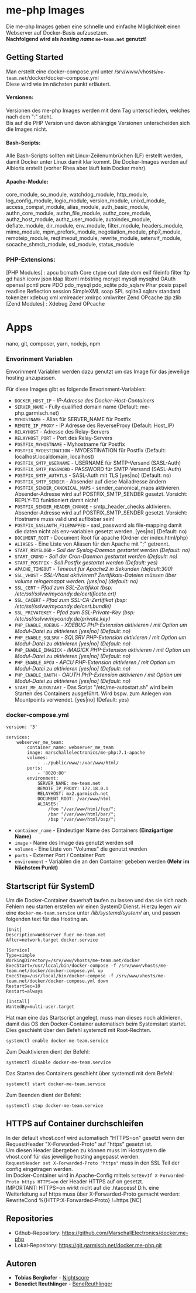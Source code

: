 # me-php Images

Die me-php Images geben eine schnelle und einfache Möglichkeit einen Webserver auf Docker-Basis aufzusetzen. <br>
**Nachfolgend wird als _hosting name_ `me-team.net` genutzt!**

## Getting Started

Man erstellt eine docker-compose.yml unter /srv/www/vhosts/`me-team.net`/docker/docker-compose.yml <br>
Diese wird wie im nächsten punkt erläutert.

#### Versionen:

Versionen des me-php Images werden mit dem Tag unterschieden, welches nach dem ":" steht.<br> 
Bis auf die PHP Version und davon abhängige Versionen unterscheiden sich die Images nicht.

#### Bash-Scripts:

Alle Bash-Scripts sollten mit Linux-Zeilenumbrüchen (LF) erstellt werden, damit Docker unter Linux damit klar kommt.
Die Docker-Images werden auf Albiorix erstellt (vorher Rhea aber läuft kein Docker mehr).  

#### Apache-Module:

core_module, so_module, watchdog_module, http_module, log_config_module, logio_module, version_module, unixd_module, 
access_compat_module, alias_module, auth_basic_module, authn_core_module, authn_file_module, authz_core_module, 
authz_host_module, authz_user_module, autoindex_module, deflate_module, dir_module, env_module, filter_module, 
headers_module, mime_module, mpm_prefork_module, negotiation_module, php7_module, remoteip_module, reqtimeout_module, 
rewrite_module, setenvif_module, socache_shmcb_module, ssl_module, status_module

### PHP-Extensions:
[PHP Modules] : apcu bcmath Core ctype curl date dom exif fileinfo filter ftp gd hash iconv json ldap libxml mbstring mcrypt mysqli mysqlnd OAuth openssl pcntl pcre PDO pdo_mysql pdo_sqlite pdo_sqlsrv Phar posix pspell readline Reflection session SimpleXML soap SPL sqlite3 sqlsrv standard tokenizer xdebug xml xmlreader xmlrpc xmlwriter Zend OPcache zip zlib<br/>
[Zend Modules] : Xdebug Zend OPcache

# Apps
nano, git, composer, yarn, nodejs, npm 

### Envorinment Variablen

Envorinment Variablen werden dazu genutzt um das Image für das jeweilige hosting anzupassen.<br>

Für diese Images gibt es folgende Envorinment-Variablen: <br>

* `DOCKER_HOST_IP` - _IP-Adresse des Docker-Host-Containers_
* `SERVER_NAME` - Fully qualified domain name  (Default: me-php.garmisch.net)
* `MYHOSTNAME` - Alias für SERVER_NAME für Postfix
* `REMOTE_IP_PROXY` - IP Adresse des ReverseProxy (Default: Host_IP)
* `RELAYHOST` - Adresse des Relay-Servers
* `RELAYHOST_PORT` - Port des Relay-Servers
* `POSTFIX_MYHOSTNAME` - Myhostname für Postfix
* `POSTFIX_MYDESTINATION` - MYDESTINATION für Postfix (Default: localhost.localdomain, localhost)
* `POSTFIX_SMTP_USERNAME` - USERNAME für SMTP-Versand (SASL-Auth)
* `POSTFIX_SMTP_PASSWORD` - PASSWORD für SMTP-Versand (SASL-Auth)
* `POSTFIX_SMTP_AUTHTLS` - SASL-Auth mit TLS [yes|no] (Default: no)
* `POSTFIX_SMTP_SENDER` - Absender auf diese Mailadresse ändern
* `POSTFIX_SENDER_CANONICAL_MAPS` - sender_canonical_maps aktivieren. Absender-Adresse wird auf POSTFIX_SMTP_SENDER gesetzt. Vorsicht: REPLY-TO funktioniert damit nicht!
* `POSTFIX_SENDER_HEADER_CHANGE` - smtp_header_checks aktivieren. Absender-Adresse wird auf POSTFIX_SMTP_SENDER gesetzt. Vorsicht: Hostname muss valid und auflösbar sein!
* `POSTFIX_SASLAUTH_FILEMAPPED` - sasl_password als file-mapping damit die daten nicht als env-variablen gesetzt werden. [yes|no] (Default: no) 
* `DOCUMENT_ROOT` - Document Root für apache (Ordner der index.html/php)
* `ALIASES` - Eine Liste von Aliasen für den Apache mit ";" getrennt.
* `START_RSYSLOGD` - _Soll der Syslog-Daemon gestartet werden (Default: no)_
* `START_CROND` - _Soll der Cron-Daemon gestartet werden (Default: no)_
* `START_POSTFIX` - _Soll Postfix gestartet werden (Default: yes)_
* `APACHE_TIMEOUT` - _Timeout für Apache2 in Sekunden (default:300)_
* `SSL_VHOST` - _SSL-Vhost aktivieren? Zertifikats-Dateien müssen über volume reingemappt werden. [yes|no] (default: no)_
* `SSL_CERT` - _Pfad zum SSL-Zertifikat (bsp: /etc/ssl/sslvw/mycandy.de/certificate.crt)_
* `SSL_CACERT` - _Pfad zum SSL-CA-Zertifikat (bsp: /etc/ssl/sslvw/mycandy.de/cert.bundle)_
* `SSL_PRIVATEKEY` - _Pfad zum SSL-Private-Key (bsp: /etc/ssl/sslvw/mycandy.de/private.key)_
* `PHP_ENABLE_XDEBUG` - _XDEBUG PHP-Extension aktivieren / mit Option um Modul-Datei zu aktivieren [yes|no] (Default: no)_
* `PHP_ENABLE_SQLSRV` - _SQLSRV PHP-Extension aktivieren / mit Option um Modul-Datei zu aktivieren [yes|no] (Default: no)_
* `PHP_ENABLE_IMAGICK` - _IMAGICK PHP-Extension aktivieren / mit Option um Modul-Datei zu aktivieren [yes|no] (Default: no)_
* `PHP_ENABLE_APCU` - _APCU PHP-Extension aktivieren / mit Option um Modul-Datei zu aktivieren [yes|no] (Default: no)_
* `PHP_ENABLE_OAUTH` - _OAUTH PHP-Extension aktivieren / mit Option um Modul-Datei zu aktivieren [yes|no] (Default: no)_
* `START_ME_AUTOSTART` - Das Script "/etc/me-autostart.sh" wird beim Starten des Containers ausgeführt. Wird bspw. zum Anlegen von Mountpoints verwendet. [yes|no] (Default: yes) 

### docker-compose.yml

```
version: '3'

services:
    webserver_me_team:
        container_name: webserver_me_team
        image: marschallelectronics/me-php:7.1-apache
        volumes:
            - ../public/www/:/var/www/html/
        ports:
            - '8020:80'
        environment:
            SERVER_NAME: me-team.net
            REMOTE_IP_PROXY: 172.18.0.1
            RELAYHOST: mx2.garmisch.net
            DOCUMENT_ROOT: /var/www/html
            ALIASES:
                /foo "/var/www/html/foo/";
                /bar "/var/www/html/bar/";
                /bsp "/var/www/html/bsp/";
```
* `container_name` - Eindeutiger Name des Containers **(Einzigartiger Name)**
* `image` - Name des Image das genutzt werden soll
* `volumes` - Eine Liste von "Volumes" die genutzt werden
* `ports` - Externer Port / Container Port
* `environment` - Variablen die an den Container gebeben werden **(Mehr im Nächstem Punkt)**

## Startscript für SystemD

Um die Docker-Container dauerhaft laufen zu lassen und das sie sich nach Fehlern neu starten erstellen wir einen SystemD Dienst.
Hierzu legen wir eine `docker-me-team.service` unter _/lib/systemd/system/_ an, und passen folgenden text für das Hosting an.

```
[Unit]
Description=Webserver fuer me-team.net
After=network.target docker.service

[Service]
Type=simple
WorkingDirectory=/srv/www/vhosts/me-team.net/docker
ExecStart=/usr/local/bin/docker-compose -f /srv/www/vhosts/me-team.net/docker/docker-compose.yml up
ExecStop=/usr/local/bin/docker-compose -f /srv/www/vhosts/me-team.net/docker/docker-compose.yml down
RestartSec=10
Restart=always

[Install]
WantedBy=multi-user.target

```

Hat man eine das Startscript angelegt, muss man dieses noch aktivieren, damit das OS den Docker-Container automatisch beim Systemstart startet. Dies geschieht über den Befehl systemctl mit Root-Rechten.
```
systemctl enable docker-me-team.service
```
Zum Deaktivieren dient der Befehl: 
```
systemctl disable docker-me-team.service
```

Das Starten des Containers geschieht über systemctl mit dem Befehl:
```
systemctl start docker-me-team.service
```
Zum Beenden dient der Befehl: 
```
systemctl stop docker-me-team.service
```
## HTTPS auf Container durchschleifen

In der default vhost.conf wird automatisch "HTTPS=on" gesetzt wenn der RequestHeader "X-Forwarded-Proto" auf "https" gesetzt ist.<br>
Um diesen Header übergeben zu können muss im Hostsystem die vhost.conf für das jeweilige hosting angepasst werden.<br> 
`RequestHeader set X-Forwarded-Proto "https"` muss in den SSL Teil der config eingetragen werden.<br>
Im Docker-Container wird in Apache-Config mittels `SetEnvIf X-Forwarded-Proto https HTTPS=on` der Header HTTPS auf on gesetzt.<br /> 
IMPORTANT: HTTPS=on wirkt nicht auf die .htaccess! D.h. eine Weiterleitung auf https muss über X-Forwarded-Proto gemacht werden: RewriteCond %{HTTP:X-Forwarded-Proto} !=https [NC]

## Repositories

* Github-Repository: https://github.com/MarschallElectronics/docker.me-php
* Lokal-Repository: https://git.garmisch.net/docker.me-php.git 

## Autoren

* **Tobias Bergkofer** - [Nightscore](https://github.com/Nightscore)
* **Benedict Reuthlinger** - [BeneReuthlinger](https://github.com/BeneReuthlinger)
